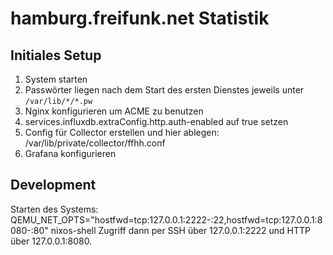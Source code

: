 hamburg.freifunk.net Statistik
===============================

Initiales Setup
-----
1. System starten
2. Passwörter liegen nach dem Start des ersten Dienstes jeweils unter `/var/lib/*/*.pw`
3. Nginx konfigurieren um ACME zu benutzen
4. services.influxdb.extraConfig.http.auth-enabled auf true setzen
5. Config für Collector erstellen und hier ablegen: /var/lib/private/collector/ffhh.conf
6. Grafana konfigurieren


Development
-----
Starten des Systems:
    QEMU_NET_OPTS="hostfwd=tcp:127.0.0.1:2222-:22,hostfwd=tcp:127.0.0.1:8080-:80" nixos-shell
Zugriff dann per SSH über 127.0.0.1:2222 und HTTP über 127.0.0.1:8080.
